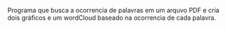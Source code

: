 Programa que busca a ocorrencia de palavras em um arquvo PDF e cria dois gráficos e um wordCloud 
baseado na ocorrencia de cada palavra.
